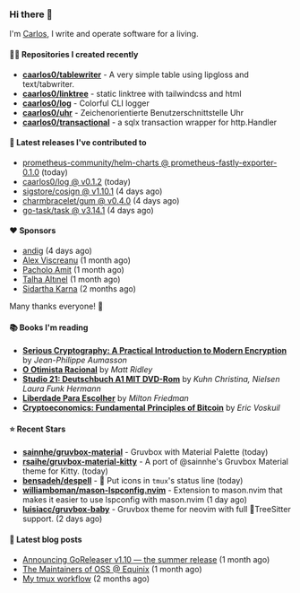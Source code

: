 ### Hi there 👋

I'm [Carlos](https://caarlos0.dev), I write and operate software for a living.

#### 👨‍💻 Repositories I created recently
- **[caarlos0/tablewriter](https://github.com/caarlos0/tablewriter)** - A very simple table using lipgloss and text/tabwriter.
- **[caarlos0/linktree](https://github.com/caarlos0/linktree)** - static linktree with tailwindcss and html
- **[caarlos0/log](https://github.com/caarlos0/log)** - Colorful CLI logger
- **[caarlos0/uhr](https://github.com/caarlos0/uhr)** - Zeichenorientierte Benutzerschnittstelle Uhr
- **[caarlos0/transactional](https://github.com/caarlos0/transactional)** - a sqlx transaction wrapper for http.Handler

#### 🚀 Latest releases I've contributed to


- [prometheus-community/helm-charts @ prometheus-fastly-exporter-0.1.0](https://github.com/prometheus-community/helm-charts/releases/tag/prometheus-fastly-exporter-0.1.0) (today)
- [caarlos0/log @ v0.1.2](https://github.com/caarlos0/log/releases/tag/v0.1.2) (today)
- [sigstore/cosign @ v1.10.1](https://github.com/sigstore/cosign/releases/tag/v1.10.1) (4 days ago)
- [charmbracelet/gum @ v0.4.0](https://github.com/charmbracelet/gum/releases/tag/v0.4.0) (4 days ago)
- [go-task/task @ v3.14.1](https://github.com/go-task/task/releases/tag/v3.14.1) (4 days ago)

#### ❤️ Sponsors
- [andig](https://github.com/andig) (4 days ago)
- [Alex Viscreanu](https://github.com/aexvir) (1 month ago)
- [Pacholo Amit](https://github.com/pacholoamit) (1 month ago)
- [Talha Altınel](https://github.com/MrWormHole) (1 month ago)
- [Sidartha Karna](https://github.com/sidarthakarna) (2 months ago)

Many thanks everyone! 🙏

#### 📚 Books I'm reading
- **[Serious Cryptography: A Practical Introduction to Modern Encryption](https://www.goodreads.com/book/show/36265193-serious-cryptography)** by _Jean-Philippe Aumasson_
- **[O Otimista Racional](https://www.goodreads.com/book/show/32706964-o-otimista-racional)** by _Matt Ridley_
- **[Studio 21: Deutschbuch A1 MIT DVD-Rom](https://www.goodreads.com/book/show/25495148-studio-21)** by _Kuhn Christina, Nielsen Laura Funk Hermann_
- **[Liberdade Para Escolher](https://www.goodreads.com/book/show/17238591-liberdade-para-escolher)** by _Milton Friedman_
- **[Cryptoeconomics: Fundamental Principles of Bitcoin](https://www.goodreads.com/book/show/56919322-cryptoeconomics)** by _Eric Voskuil_

#### ⭐ Recent Stars


- **[sainnhe/gruvbox-material](https://github.com/sainnhe/gruvbox-material)** - Gruvbox with Material Palette (today)
- **[rsaihe/gruvbox-material-kitty](https://github.com/rsaihe/gruvbox-material-kitty)** - A port of @sainnhe&#39;s Gruvbox Material theme for Kitty. (today)
- **[bensadeh/despell](https://github.com/bensadeh/despell)** - 🦆 Put icons in `tmux`&#39;s status line (today)
- **[williamboman/mason-lspconfig.nvim](https://github.com/williamboman/mason-lspconfig.nvim)** - Extension to mason.nvim that makes it easier to use lspconfig with mason.nvim (1 day ago)
- **[luisiacc/gruvbox-baby](https://github.com/luisiacc/gruvbox-baby)** - Gruvbox theme for neovim with full 🎄TreeSitter support.  (2 days ago)

#### 📄 Latest blog posts
- [Announcing GoReleaser v1.10 — the summer release](https://carlosbecker.com/posts/goreleaser-v1.10/) (1 month ago)
- [The Maintainers of OSS @ Equinix](https://carlosbecker.com/posts/equinix-maintainers-oss/) (1 month ago)
- [My tmux workflow](https://carlosbecker.com/posts/tmux-sessionizer/) (2 months ago)
